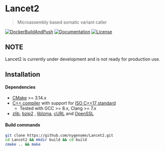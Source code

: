 # Lancet2

> Microassembly based somatic variant caller

[![DockerBuildAndPush](https://github.com/nygenome/Lancet2/actions/workflows/main.yml/badge.svg)](https://github.com/nygenome/Lancet2/pkgs/container/lancet2)
[![Documentation](https://img.shields.io/badge/Documentation-latest-blue.svg?label=API%20docs&style=flat)](https://nygenome.github.io/Lancet2)
[![License](https://img.shields.io/badge/License-BSD%203--Clause-blue.svg)](https://opensource.org/licenses/BSD-3-Clause)

## **NOTE**

Lancet2 is currently under development and is not ready for production use.

## Installation

#### Dependencies

* [CMake](https://cmake.org/download/) >= 3.14.x
* [C++ compiler](https://en.cppreference.com/w/cpp/compiler_support#C.2B.2B17_features) with support
  for [ISO C++17 standard](https://en.cppreference.com/w/cpp/17)
    - Tested with GCC >= 8.x, Clang >= 7.x
* [zlib](https://github.com/madler/zlib), [bzip2](https://github.com/enthought/bzip2-1.0.6)
  , [liblzma](https://tukaani.org/xz/), [cURL](https://curl.haxx.se) and [OpenSSL](https://www.openssl.org)

#### Build commands

```bash
git clone https://github.com/nygenome/Lancet2.git
cd Lancet2 && mkdir build && cd build
cmake .. && make
```
